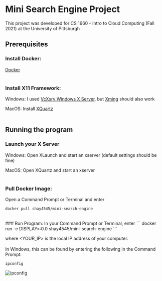 # Mini Search Engine Project
This project was developed for CS 1660 - Intro to Cloud Computing (Fall 2021) at the University of Pittsburgh

## **Prerequisites**

### Install Docker:
[Docker](https://www.docker.com/products/docker-desktop)
<br/><br/>
### Install X11 Framework:
Windows: I used [VcXsrv Windows X Server](https://sourceforge.net/projects/vcxsrv/), but [Xming](https://sourceforge.net/projects/xming/) should also work

MacOS: Install [XQuartz](https://www.xquartz.org/)
<br/><br/>
## **Running the program**

### Launch your X Server
Windows: Open XLaunch and start an xserver (default settings should be fine)

MacOS: Open XQuartz and start an xserver
<br/><br/>
### Pull Docker Image:
Open a Command Prompt or Terminal and enter
```
docker pull shay4545/mini-search-engine
```
<br/>
### Run Program:
In your Command Prompt or Terminal, enter
```
docker run -e DISPLAY=<YOUR_IP>:0.0 shay4545/mini-search-engine
```

where <YOUR_IP> is the local IP address of your computer.
<br/><br/>
In Windows, this can be found by entering the following in the Command Prompt:
```
ipconfig
```

![ipconfig](https://user-images.githubusercontent.com/71043322/139515114-f02a3718-a06a-405d-816e-9f3f3d7b4c1c.PNG)

